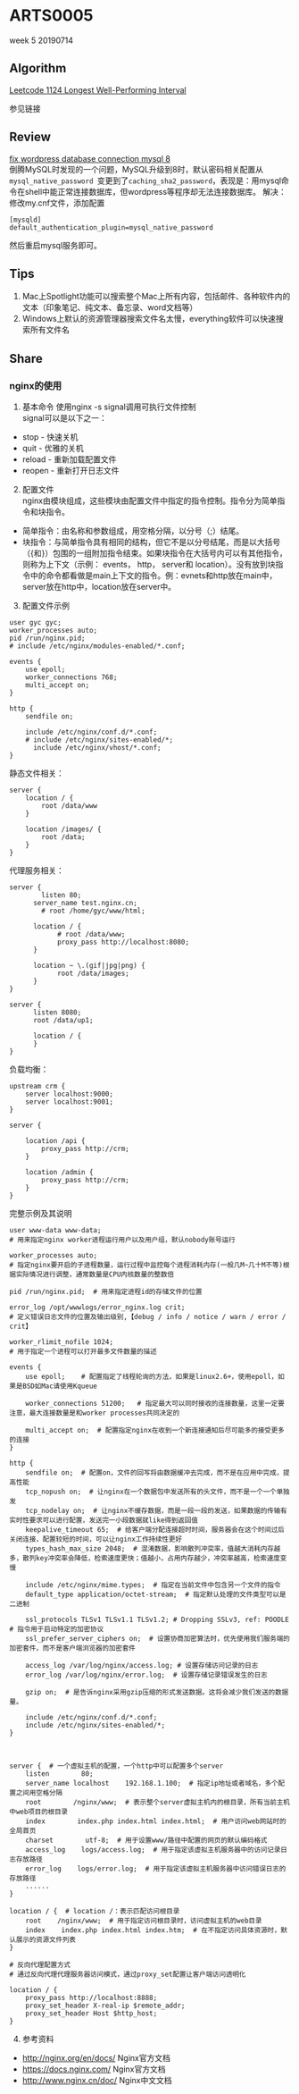 # ARTS0005

week 5
20190714

## Algorithm

[Leetcode 1124 Longest Well-Performing Interval](https://github.com/evasnowind/LeetCodeOJ/tree/master/LeetCodeSolutions/src/oj_solution/oj_1124_longest_wpi)

参见链接

## Review

[fix wordpress database connection mysql 8](https://www.akamenskiy.com/fix-wordpress-database-connection-mysql-8/)   
倒腾MySQL时发现的一个问题，MySQL升级到8时，默认密码相关配置从`mysql_native_password `变更到了`caching_sha2_password`，表现是：用mysql命令在shell中能正常连接数据库，但wordpress等程序却无法连接数据库。
解决：修改my.cnf文件，添加配置
```
[mysqld]
default_authentication_plugin=mysql_native_password
```   
然后重启mysql服务即可。


## Tips

1. Mac上Spotlight功能可以搜索整个Mac上所有内容，包括邮件、各种软件内的文本（印象笔记、纯文本、备忘录、word文档等）  
2. Windows上默认的资源管理器搜索文件名太慢，everything软件可以快速搜索所有文件名


## Share

### nginx的使用   
1. 基本命令
使用nginx -s signal调用可执行文件控制  
signal可以是以下之一：
- stop - 快速关机  
- quit - 优雅的关机
- reload - 重新加载配置文件
- reopen - 重新打开日志文件

2. 配置文件  
nginx由模块组成，这些模块由配置文件中指定的指令控制。指令分为简单指令和块指令。  
- 简单指令：由名称和参数组成，用空格分隔，以分号（;）结尾。
- 块指令：与简单指令具有相同的结构，但它不是以分号结尾，而是以大括号（{和}）包围的一组附加指令结束。如果块指令在大括号内可以有其他指令，则称为上下文（示例： events， http， server和 location）。没有放到块指令中的命令都看做是main上下文的指令。例：evnets和http放在main中，server放在http中，location放在server中。

3. 配置文件示例

```
user gyc gyc;
worker_processes auto;
pid /run/nginx.pid;
# include /etc/nginx/modules-enabled/*.conf;

events {
    use epoll;
	worker_connections 768;
	multi_accept on;
}

http {
	sendfile on;

	include /etc/nginx/conf.d/*.conf;
	# include /etc/nginx/sites-enabled/*;
      include /etc/nginx/vhost/*.conf;
}
```

静态文件相关：
```
server { 
    location / { 
        root /data/www 
    } 

    location /images/ { 
        root /data; 
    } 
}
```

代理服务相关：
```
server {
        listen 80;
	  server_name test.nginx.cn;
        # root /home/gyc/www/html;

	  location / {
		    # root /data/www;
		    proxy_pass http://localhost:8080;	
	  }

	  location ~ \.(gif|jpg|png) {
		    root /data/images;
	  }
}

server {
	  listen 8080;
	  root /data/up1;

	  location / {
	  }
}
```

负载均衡：
```
upstream crm {
    server localhost:9000;
    server localhost:9001;
}

server {

    location /api {
        proxy_pass http://crm;
    }

    location /admin {
        proxy_pass http://crm;
    }
}
```

完整示例及其说明
```
user www-data www-data;  
# 用来指定nginx worker进程运行用户以及用户组，默认nobody账号运行
 
worker_processes auto;  
# 指定nginx要开启的子进程数量，运行过程中监控每个进程消耗内存(一般几M~几十M不等)根据实际情况进行调整，通常数量是CPU内核数量的整数倍
 
pid /run/nginx.pid;  # 用来指定进程id的存储文件的位置
 
error_log /opt/wwwlogs/error_nginx.log crit;  
# 定义错误日志文件的位置及输出级别,【debug / info / notice / warn / error / crit】
 
worker_rlimit_nofile 1024;  
# 用于指定一个进程可以打开最多文件数量的描述

events {
    use epoll;    # 配置指定了线程轮询的方法，如果是linux2.6+，使用epoll，如果是BSD如Mac请使用Kqueue

    worker_connections 51200;   # 指定最大可以同时接收的连接数量，这里一定要注意，最大连接数量是和worker processes共同决定的

    multi_accept on;  # 配置指定nginx在收到一个新连接通知后尽可能多的接受更多的连接
}

http {
    sendfile on;  # 配置on，文件的回写将由数据缓冲去完成，而不是在应用中完成，提高性能
    tcp_nopush on;  # 让nginx在一个数据包中发送所有的头文件，而不是一个一个单独发
    tcp_nodelay on;  # 让nginx不缓存数据，而是一段一段的发送，如果数据的传输有实时性要求可以进行配置，发送完一小段数据就like得到返回值
    keepalive_timeout 65;  # 给客户端分配连接超时时间，服务器会在这个时间过后关闭连接，配置较短的时间，可以让nginx工作持续性更好
    types_hash_max_size 2048;  # 混淆数据，影响散列冲突率，值越大消耗内存越多，散列key冲突率会降低，检索速度更快；值越小，占用内存越少，冲突率越高，检索速度变慢
 
    include /etc/nginx/mime.types;  # 指定在当前文件中包含另一个文件的指令
    default_type application/octet-stream;  # 指定默认处理的文件类型可以是二进制
    
    ssl_protocols TLSv1 TLSv1.1 TLSv1.2; # Dropping SSLv3, ref: POODLE  # 指令用于启动特定的加密协议
    ssl_prefer_server_ciphers on;  # 设置协商加密算法时，优先使用我们服务端的加密套件，而不是客户端浏览器的加密套件
 
    access_log /var/log/nginx/access.log; # 设置存储访问记录的日志
    error_log /var/log/nginx/error.log;  # 设置存储记录错误发生的日志
 
    gzip on;  # 是告诉nginx采用gzip压缩的形式发送数据。这将会减少我们发送的数据量。
 
    include /etc/nginx/conf.d/*.conf;
    include /etc/nginx/sites-enabled/*;
}



server {  # 一个虚拟主机的配置，一个http中可以配置多个server
    listen        80;
    server_name localhost    192.168.1.100;  # 指定ip地址或者域名，多个配置之间用空格分隔
    root        /nginx/www;  # 表示整个server虚拟主机内的根目录，所有当前主机中web项目的根目录
    index        index.php index.html index.html;  # 用户访问web网站时的全局首页
    charset        utf-8;  # 用于设置www/路径中配置的网页的默认编码格式
    access_log    logs/access.log;  # 用于指定该虚拟主机服务器中的访问记录日志存放路径
    error_log    logs/error.log;  # 用于指定该虚拟主机服务器中访问错误日志的存放路径
    ......
}

location / {  # location /：表示匹配访问根目录
    root    /nginx/www;  # 用于指定访问根目录时，访问虚拟主机的web目录
    index    index.php index.html index.htm;  # 在不指定访问具体资源时，默认展示的资源文件列表
}
 
# 反向代理配置方式
# 通过反向代理代理服务器访问模式，通过proxy_set配置让客户端访问透明化
 
location / {
    proxy_pass http://localhost:8888;
    proxy_set_header X-real-ip $remote_addr;
    proxy_set_header Host $http_host;
}

```

4. 参考资料  
- http://nginx.org/en/docs/   Nginx官方文档
- https://docs.nginx.com/     Nginx官方文档
- http://www.nginx.cn/doc/   Nginx中文文档
